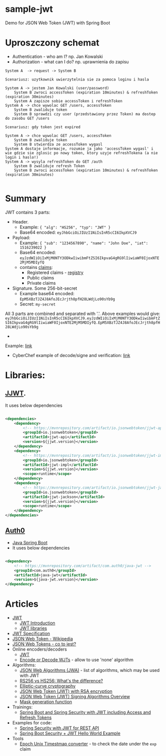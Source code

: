 # sample-jwt

Demo for JSON Web Token (JWT) with Spring Boot

# Uproszczony schemat

* Authentication - who am I? np. Jan Kowalski
* Authorization - what can I do? np. uprawnienia do zapisu

```
System A  -> request -> System B

Scenariusz: uzytkownik uwierzytelnia sie za pomoca loginu i hasla

System A -> jestem Jan Kowalski (user/password)
    System B zwroci accessToken (expiration 10minutes) & refreshToken (expiration 30minutes)
    System A zapisze sobie accessToken i refreshToken
System A -> chce wywolac GET /users, accessToken
    System B zwaliduje token
    System B sprawdzi czy user (przedstawiony przez Token) ma dostep do zasobu GET /users
    
Scenariusz: gdy token jest expired

System A -> chce wywolac GET /users, accessToken
    System B zwaliduje token
    System B stwierdza ze accessToken wygasl
System A dostaje informacje, rozumie ja jako 'accessToken wygasl' i wie gdzie sie zglosic po nowy token, ktory uzyje refreshTokena (a nie login i haslo!)
System A -> wysyla refreshToken do GET /auth 
    System B zwaliduje refresh Token
    System B zwroci accessToken (expiration 10minutes) & refreshToken (expiration 30minutes)
    
```

# Summary

JWT contains 3 parts:

* Header.
    * Example: `{ "alg": "HS256", "typ": "JWT" }`
    * Base64 encoded: `eyJhbGciOiJIUzI1NiIsInR5cCI6IkpXVCJ9`
* Payload:
    * Example: `{ "sub": "1234567890", "name": "John Doe", "iat": 1516239022 }`
    * Base64 encoded: `eyJzdWIiOiIxMjM0NTY3ODkwIiwibmFtZSI6IkpvaG4gRG9lIiwiaWF0IjoxNTE2MjM5MDIyfQ`
    * contains [claims](https://datatracker.ietf.org/doc/html/rfc7519#section-4):
        * Registered claims - [registry](https://www.iana.org/assignments/jwt/jwt.xhtml)
        * Public claims
        * Private claims
* Signature. Some 256-bit-secret
    * Example base64 encoded: `EpM5XBzTJZ4J8AfoJEcJrjth8pfH28LWdjLo90sYb9g`
    * Secret: `my-secret`

All 3 parts are combined and separated with '.'. Above examples would
give: `eyJhbGciOiJIUzI1NiIsInR5cCI6IkpXVCJ9.eyJzdWIiOiIxMjM0NTY3ODkwIiwibmFtZSI6IkpvaG4gRG9lIiwiaWF0IjoxNTE2MjM5MDIyfQ.EpM5XBzTJZ4J8AfoJEcJrjth8pfH28LWdjLo90sYb9g`

*
Example: [link](https://jwt.io/#debugger-io?token=eyJhbGciOiJIUzI1NiIsInR5cCI6IkpXVCJ9.eyJzdWIiOiIxMjM0NTY3ODkwIiwibmFtZSI6IkpvaG4gRG9lIiwiaWF0IjoxNTE2MjM5MDIyfQ.EpM5XBzTJZ4J8AfoJEcJrjth8pfH28LWdjLo90sYb9g)
* CyberChef example of decode/signe and
  verification: [link](https://gchq.github.io/CyberChef/#recipe=JWT_Decode()JWT_Sign('my-secret','HS256')JWT_Verify('my-secret')From_Base64('A-Za-z0-9%2B/%3D',true/disabled)&input=ZXlKaGJHY2lPaUpJVXpJMU5pSXNJblI1Y0NJNklrcFhWQ0o5LmV5SnpkV0lpT2lJeE1qTTBOVFkzT0Rrd0lpd2libUZ0WlNJNklrcHZhRzRnUkc5bElpd2lhV0YwSWpveE5URTJNak01TURJeWZRLkVwTTVYQnpUSlo0SjhBZm9KRWNKcmp0aDhwZkgyOExXZGpMbzkwc1liOWc)

# Libraries:

## [JJWT](https://github.com/jwtk/jjwt).

It uses below dependencies

```xml

<dependencies>
	<dependency>
		<!-- https://mvnrepository.com/artifact/io.jsonwebtoken/jjwt-api -->
		<groupId>io.jsonwebtoken</groupId>
		<artifactId>jjwt-api</artifactId>
		<version>${jjwt.version}</version>
	</dependency>
	<dependency>
		<!-- https://mvnrepository.com/artifact/io.jsonwebtoken/jjwt-impl -->
		<groupId>io.jsonwebtoken</groupId>
		<artifactId>jjwt-impl</artifactId>
		<version>${jjwt.version}</version>
		<scope>runtime</scope>
	</dependency>
	<dependency>
		<!-- https://mvnrepository.com/artifact/io.jsonwebtoken/jjwt-jackson -->
		<groupId>io.jsonwebtoken</groupId>
		<artifactId>jjwt-jackson</artifactId>
		<version>${jjwt.version}</version>
		<scope>runtime</scope>
	</dependency>
</dependencies>
```

## [Auth0](https://auth0.com/docs/quickstart/backend/java)

* [Java Spring Boot](https://auth0.com/docs/quickstart/webapp/java-spring-boot/01-login)
* It uses below dependencies

```xml

<dependency>
	<!-- https://mvnrepository.com/artifact/com.auth0/java-jwt -->
	<groupId>com.auth0</groupId>
	<artifactId>java-jwt</artifactId>
	<version>${java-jwt.version}</version>
</dependency>
```

# Articles

* [JWT](https://jwt.io/)
    * [JWT Introduction](https://jwt.io/introduction)
    * [JWT libraries](https://jwt.io/libraries)
* [JWT Specification](https://tools.ietf.org/html/rfc7519)
* [JSON Web Token - Wikipedia](https://en.wikipedia.org/wiki/JSON_Web_Token)
* [JSON Web Tokens - co to jest?](https://blog.i-systems.pl/json-web-tokens-jwt/)
* Online encoders/decoders
    * [JWT](https://jwt.io/)
    * [Encode or Decode WJTs](https://token.dev/) - allow to use 'none' algorithm
* Algorithms:
    * [JSON Web Algorithms (JWA)](https://datatracker.ietf.org/doc/html/rfc7518#section-3) - list of algorithms, which
      may be used with JWT
    * [RS256 vs HS256: What's the difference?](https://stackoverflow.com/questions/39239051/rs256-vs-hs256-whats-the-difference)
    * [Elliptic-curve cryptography](https://en.wikipedia.org/wiki/Elliptic-curve_cryptography)
    * [JSON Web Token (JWT) with RSA encryption](https://connect2id.com/products/nimbus-jose-jwt/examples/jwt-with-rsa-encryption)
    * [JSON Web Token (JWT) Signing Algorithms Overview](https://auth0.com/blog/json-web-token-signing-algorithms-overview/)
    * [Mask generation function](https://en.wikipedia.org/wiki/Mask_generation_function)
* Trainings:
    * [Spring Boot and Spring Security with JWT including Access and Refresh Tokens](https://www.youtube.com/watch?v=VVn9OG9nfH0)
* Examples for code:
    * [Spring Security with JWT for REST API](https://www.toptal.com/spring/spring-security-tutorial)
    * [Spring Boot Security + JWT Hello World Example](https://www.javainuse.com/spring/boot-jwt)
* Tools
    * [Epoch Unix Timestmap converter](https://www.unixtimestamp.com/) - to check the date under the `exp` claim
